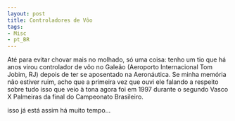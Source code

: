 ```yaml
---
layout: post
title: Controladores de Vôo
tags:
- Misc
- pt_BR
---
```

Até para evitar chovar mais no molhado, só uma coisa: tenho um tio que há anos virou controlador de vôo no Galeão (Aeroporto Internacional Tom Jobim, RJ) depois de ter se aposentado na Aeronáutica. Se minha memória não estiver ruim, acho que a primeira vez que ouvi ele falando a respeito sobre tudo isso que veio à tona agora foi em 1997 durante o segundo Vasco X Palmeiras da final do Campeonato Brasileiro.

isso já está assim há muito tempo...
